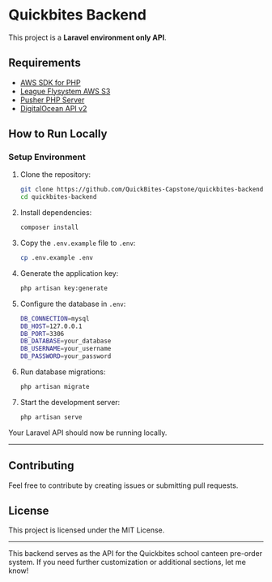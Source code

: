 # Quickbites Backend

This project is a **Laravel environment only API**.

## Requirements
- [AWS SDK for PHP](https://github.com/aws/aws-sdk-php)
- [League Flysystem AWS S3](https://github.com/thephpleague/flysystem-aws-s3-v3)
- [Pusher PHP Server](https://github.com/pusher/pusher-http-php)
- [DigitalOcean API v2](https://github.com/toin0u/DigitalOceanV2)

## How to Run Locally

### Setup Environment
1. Clone the repository:
   ```sh
   git clone https://github.com/QuickBites-Capstone/quickbites-backend.git
   cd quickbites-backend
   ```

2. Install dependencies:
   ```sh
   composer install
   ```

3. Copy the `.env.example` file to `.env`:
   ```sh
   cp .env.example .env
   ```

4. Generate the application key:
   ```sh
   php artisan key:generate
   ```

5. Configure the database in `.env`:
   ```sh
   DB_CONNECTION=mysql
   DB_HOST=127.0.0.1
   DB_PORT=3306
   DB_DATABASE=your_database
   DB_USERNAME=your_username
   DB_PASSWORD=your_password
   ```

6. Run database migrations:
   ```sh
   php artisan migrate
   ```

7. Start the development server:
   ```sh
   php artisan serve
   ```

Your Laravel API should now be running locally.

---
## Contributing
Feel free to contribute by creating issues or submitting pull requests.

## License
This project is licensed under the MIT License.

---
This backend serves as the API for the Quickbites school canteen pre-order system.
If you need further customization or additional sections, let me know!

